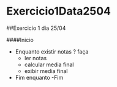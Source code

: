 # Exercicio1Data2504
##Exercicio 1 dia 25/04

####Inicio 
 - Enquanto existir notas ? faça
   - ler notas 
   - calcular media final
   - exibir media final
 - Fim enquanto
-Fim
  

